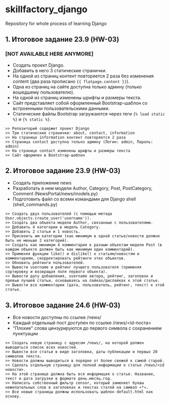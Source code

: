 # skillfactory_django
Repository for whole process of learning Django

## 1. Итоговое задание 23.9 (HW-03) 
### [NOT AVAILABLE HERE ANYMORE]

* Создать проект Django.
* Добавить в него 3 статические странички.
* На одной из страниц контент повторяется 2 раза без изменения content (два раза прописано ```{{ flatpage.content }}```).
* Одна из страниц на сайте доступна только админу (только вошедшему пользователю).
* На одной из страниц изменены шрифты и размеры текста.
* Сайт представляет собой оформленный Bootstrap-шаблон со встроенными пользовательскими данными.
* Статические файлы Bootstrap загружаются через теги ```{% load static %}``` и ```{% static %}```.

```
>> Репозиторий содержит проект Django
>> Три статические странички: about, contact, information
>> На странице information контент повторяется 2 раза
>> Страница contact доступна только админу (Логин: admin, Пароль: admin)
>> На странице contact изменены шрифты и размеры текста
>> Сайт оформлен в Bootstrap-шаблон 
```

## 2. Итоговое задание 23.9 (HW-03)

* Создать приложение news
* Разработать в нем модели Author, Category, Post, PostCategory, Comment (NewsPortal/news/models.py)
* Подготовить файл со всеми командами для Django shell (shell_commands.py)
```commandline
>> Создать двух пользователей (с помощью метода User.objects.create_user('username')).
>> Создать два объекта модели Author, связанные с пользователями.
>> Добавить 4 категории в модель Category.
>> Добавить 2 статьи и 1 новость.
>> Присвоить им категории (как минимум в одной статье/новости должно быть не меньше 2 категорий).
>> Создать как минимум 4 комментария к разным объектам модели Post (в каждом объекте должен быть как минимум один комментарий).
>> Применяя функции like() и dislike() к статьям/новостям и комментариям, скорректировать рейтинги этих объектов.
>> Обновить рейтинги пользователей.
>> Вывести username и рейтинг лучшего пользователя (применяя сортировку и возвращая поля первого объекта).
>> Вывести дату добавления, username автора, рейтинг, заголовок и превью лучшей статьи, основываясь на лайках/дислайках к этой статье.
>> Вывести все комментарии (дата, пользователь, рейтинг, текст) к этой статье.
```

## 3. Итоговое задание 24.6 (HW-03)

* Все новости доступны по ссылке /news/
* Каждый отдельный пост доступен по ссылке /news/<id-поста>
* "Плохие" слова цензурируются до первого символа с сохранением пунктуации

```commandline
>> Создать новую страницу с адресом /news/, на которой должен выводиться список всех новостей.
>> Вывести все статьи в виде заголовка, даты публикации и первых 20 символов текста.
>> Новости должны выводиться в порядке от более свежей к самой старой.
>> Сделать отдельную страницу для полной информации о статье /news/<id новости>.
>> На этой странице должна быть вся информация о статье. Название, текст и дата загрузки в формате день.месяц.год.
>> Написать собственный фильтр censor, который заменяет буквы нежелательных слов в заголовках и текстах статей на символ «*».
>> Все новые страницы должны использовать шаблон default.html как основу.
```